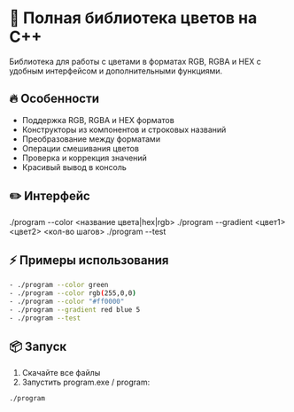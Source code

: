 # 🌈 Полная библиотека цветов на C++

Библиотека для работы с цветами в форматах RGB, RGBA и HEX с удобным интерфейсом и дополнительными функциями.

## 🔥 Особенности

- Поддержка RGB, RGBA и HEX форматов
- Конструкторы из компонентов и строковых названий
- Преобразование между форматами
- Операции смешивания цветов
- Проверка и коррекция значений
- Красивый вывод в консоль

## ✏️ Интерфейс
./program --color <название цвета|hex|rgb>
./program --gradient <цвет1> <цвет2> <кол-во шагов>
./program --test

## ⚡️ Примеры использования
```bash
- ./program --color green
- ./program --color rgb(255,0,0)
- ./program --color "#ff0000"
- ./program --gradient red blue 5
- ./program --test
```
## 📦 Запуск

1. Скачайте все файлы
2. Запустить program.exe / program:
   
```bash
./program
